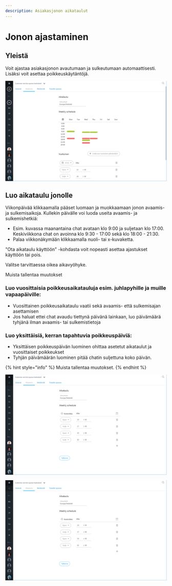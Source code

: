 ```yaml
---
description: Asiakasjonon aikataulut
---
```


# Jonon ajastaminen

## Yleistä

Voit ajastaa asiakasjonon avautumaan ja sulkeutumaan automaattisesti. Lisäksi voit asettaa poikkeuskäytäntöjä.

![Asiakasjonon asetukset - Aikataulu](../.gitbook/assets/queue-settings-schdule1.png)

## Luo aikataulu jonolle

Viikonpäivää klikkaamalla pääset luomaan ja muokkaamaan jonon avaamis- ja sulkemisaikoja. Kullekin päivälle voi luoda useita avaamis- ja sulkemishetkiä:

* Esim. kuvassa maanantaina chat avataan klo 9:00 ja suljetaan klo 17:00. Keskiviikkona chat on avoinna klo 9:30 - 17:00 sekä klo 18:00 - 21:30.
* Palaa viikkonäkymään klikkaamalla nuoli- tai x-kuvaketta.

"Ota aikataulu käyttöön" -kohdasta voit nopeasti asettaa ajastukset käyttöön tai pois.

Valitse tarvittaessa oikea aikavyöhyke.

Muista tallentaa muutokset

### Luo vuosittaisia poikkeusaikatauluja esim. juhlapyhille ja muille vapaapäiville:

* Vuosittainen poikkeusaikataulu vaatii sekä avaamis- että sulkemisajan asettamisen
* Jos haluat ettei chat avaudu tiettynä päivänä lainkaan, luo päivämäärä tyhjänä ilman avaamis- tai sulkemistietoja

### Luo yksittäisiä, kerran tapahtuvia poikkeuspäiviä:

* Yksittäisen poikkeuspäivän luominen ohittaa asetetut aikataulut ja vuosittaiset poikkeukset
* Tyhjän päivämäärän luominen pitää chatin suljettuna koko päivän.

{% hint style="info" %}
Muista tallentaa muutokset.
{% endhint %}

![Asiakasjonon asetukset - P&#xE4;ivitt&#xE4;inen aikataulu](../.gitbook/assets/queue-settings-schdule.png)

![Asiakasjonon asetukset - P&#xE4;ivitt&#xE4;inen aikataulu](../.gitbook/assets/queue-settings-schdule.png)


